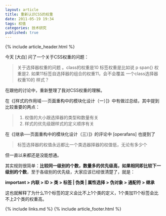```yaml
---
layout: article
title: 重新认识CSS的权重
date: 2011-05-19 19:34
tags: 权值
categories: 技术研究
published: true
---
```


{% include  article_header.html %}

今天 [大白] 问了一个关于CSS权重的问题：

> 关于选择器权重的问题 。class的权重是10 标签权重是比如说 p span{} 权重是2. 如果11标签自选择器的组合的权重11，会不会覆盖 一个class选择器权重10的 样式？

在跟他的讨论中，重新整理了我对CSS权重的理解。

在《[样式的作用域──页面重构中的模块化设计（一）]》中有做过总结，其中提到比较重要的两点：

> 1. 权值的大小跟选择器的类型和数量有关
> 2. 样式的优先级跟样式的定义顺序有关

在《[继承──页面重构中的模块化设计（三）]》的评论中 [operafans] 也提到了 

>标签选择器的权值永远都比一个类选器择器的权值低，无论有多少个

但一直以来都还是没能想通。

其实规则很简单：**比较同一级别的个数，数量多的优先级高，如果相同即比较下一级别的个数**，至于各级别的优先级，大家应该已经很清楚了，就是：

**important > 内联 > ID > 类 > 标签 \| 伪类 \| 属性选择 > 伪对象 > 通配符 > 继承**

这也就解释了为什么11个标签的定义会比不上1个类的定义，1个类加11个标签会比不上2个类的权重高。

{% include links.md %}
{% include article_footer.html %}
